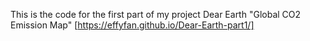 This is the code for the first part of my project Dear Earth "Global CO2 Emission Map"
[https://effyfan.github.io/Dear-Earth-part1/]
